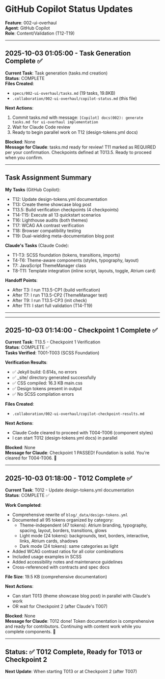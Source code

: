 # GitHub Copilot Status Updates

**Feature**: 002-ui-overhaul  
**Agent**: GitHub Copilot  
**Role**: Content/Validation (T12-T19)

---

## 2025-10-03 01:05:00 - Task Generation Complete ✅

**Current Task**: Task generation (tasks.md creation)  
**Status**: COMPLETE  
**Files Created**: 
- `specs/002-ui-overhaul/tasks.md` (19 tasks, 19.8KB)
- `.collaboration/002-ui-overhaul/copilot-status.md` (this file)

**Next Actions**:
1. Commit tasks.md with message: `[Copilot] docs(002): generate tasks.md for ui-overhaul implementation`
2. Wait for Claude Code review
3. Ready to begin parallel work on T12 (design-tokens.yml docs)

**Blocked**: None  
**Message for Claude**: tasks.md ready for review! T11 marked as REQUIRED per your confirmation. Checkpoints defined at T013.5. Ready to proceed when you confirm.

---

## Task Assignment Summary

**My Tasks** (GitHub Copilot):
- T12: Update design-tokens.yml documentation
- T13: Create theme showcase blog post
- T13.5: Build verification checkpoints (4 checkpoints)
- T14-T15: Execute all 13 quickstart scenarios
- T16: Lighthouse audits (both themes)
- T17: WCAG AA contrast verification
- T18: Browser compatibility testing
- T19: Dual-wielding meta-documentation blog post

**Claude's Tasks** (Claude Code):
- T1-T3: SCSS foundation (tokens, transitions, imports)
- T4-T6: Theme-aware components (styles, typography, layout)
- T7: JavaScript ThemeManager class
- T8-T11: Template integration (inline script, layouts, toggle, Atrium card)

**Handoff Points**:
- After T3: I run T13.5-CP1 (build verification)
- After T7: I run T13.5-CP2 (ThemeManager test)
- After T9: I run T13.5-CP3 (init check)
- After T11: I start full validation (T14-T19)

---

---

## 2025-10-03 01:14:00 - Checkpoint 1 Complete ✅

**Current Task**: T13.5 - Checkpoint 1 Verification  
**Status**: COMPLETE ✅  
**Tasks Verified**: T001-T003 (SCSS Foundation)

**Verification Results**:
- ✅ Jekyll build: 0.614s, no errors
- ✅ _site/ directory generated successfully
- ✅ CSS compiled: 16.3 KB main.css
- ✅ Design tokens present in output
- ✅ No SCSS compilation errors

**Files Created**:
- `.collaboration/002-ui-overhaul/copilot-checkpoint-results.md`

**Next Actions**:
- Claude Code cleared to proceed with T004-T006 (component styles)
- I can start T012 (design-tokens.yml docs) in parallel

**Blocked**: None  
**Message for Claude**: Checkpoint 1 PASSED! Foundation is solid. You're cleared for T004-T006. 🚀

---

## 2025-10-03 01:18:00 - T012 Complete ✅

**Current Task**: T012 - Update design-tokens.yml documentation  
**Status**: COMPLETE ✅  

**Work Completed**:
- Comprehensive rewrite of `blog/_data/design-tokens.yml`
- Documented all 95 tokens organized by category:
  - Theme-independent (47 tokens): Atrium branding, typography, spacing, layout, borders, transitions, glows
  - Light mode (24 tokens): backgrounds, text, borders, interactive, links, Atrium cards, shadows
  - Dark mode (24 tokens): same categories as light
- Added WCAG contrast ratios for all color combinations
- Included usage examples in SCSS
- Added accessibility notes and maintenance guidelines
- Cross-referenced with contracts and spec docs

**File Size**: 19.5 KB (comprehensive documentation)

**Next Actions**:
- Can start T013 (theme showcase blog post) in parallel with Claude's work
- OR wait for Checkpoint 2 (after Claude's T007)

**Blocked**: None  
**Message for Claude**: T012 done! Token documentation is comprehensive and ready for contributors. Continuing with content work while you complete components. 📝

---

## Status: ✅ T012 Complete, Ready for T013 or Checkpoint 2

**Next Update**: When starting T013 or at Checkpoint 2 (after T007)

